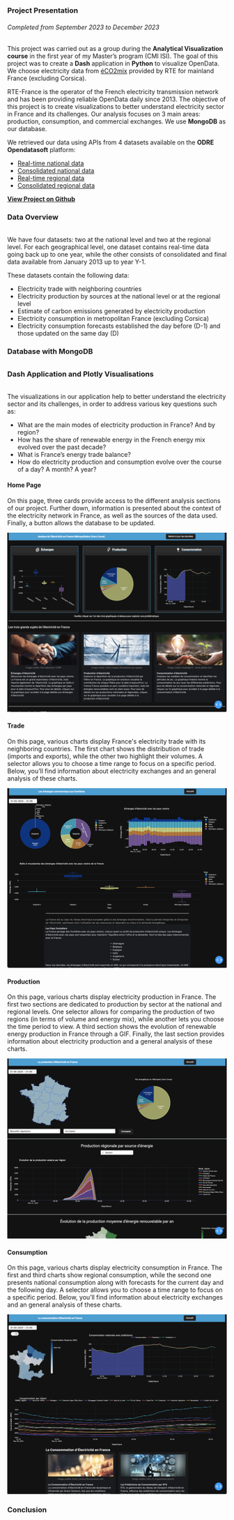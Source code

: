 ### Project Presentation
###### Completed from September 2023 to December 2023

This project was carried out as a group during the **Analytical Visualization course** in the first year of my Master’s program (CMI ISI). The goal of this project was to create a **Dash** application in **Python** to visualize OpenData. We choose electricity data from [éCO2mix](https://www.rte-france.com/eco2mix) provided by RTE for mainland France (excluding Corsica).

RTE-France is the operator of the French electricity transmission network and has been providing reliable OpenData daily since 2013. The objective of this project is to create visualizations to better understand electricity sector in France and its challenges. Our analysis focuses on 3 main areas: production, consumption, and commercial exchanges. We use **MongoDB** as our database.

We retrieved our data using APIs from 4 datasets available on the **ODRE Opendatasoft** platform:
- [Real-time national data](https://odre.opendatasoft.com/explore/dataset/eco2mix-national-tr)
- [Consolidated national data](https://odre.opendatasoft.com/explore/dataset/eco2mix-regional-cons-def)
- [Real-time regional data](https://odre.opendatasoft.com/explore/dataset/eco2mix-regional-tr)
- [Consolidated regional data](https://odre.opendatasoft.com/explore/dataset/eco2mix-regional-cons-def)

[**View Project on Github**](https://github.com/Hisqkq/Projet-de-visualisation-M1)


### Data Overview
######

We have four datasets: two at the national level and two at the regional level. For each geographical level, one dataset contains real-time data going back up to one year, while the other consists of consolidated and final data available from January 2013 up to year Y-1.

These datasets contain the following data:
- Electricity trade with neighboring countries
- Electricity production by sources at the national level or at the regional level
- Estimate of carbon emissions generated by electricity production
- Electricity consumption in metropolitan France (excluding Corsica)
- Electricity consumption forecasts established the day before (D-1) and those updated on the same day (D)


### Database with MongoDB
######

<!-- Pourquoi MongoDB ? => données temporelles, db documents
PyMongo

Requests pour fill DB depuis l'API

dans notre cas: on peut fusion des datasets consolidées et temps réel

schéma DB construite -->


### Dash Application and Plotly Visualisations
######

<!-- Dash, Plotly and Pandas presentation -->

The visualizations in our application help to better understand the electricity sector and its challenges, in order to address various key questions such as:
- What are the main modes of electricity production in France? And by region?
- How has the share of renewable energy in the French energy mix evolved over the past decade?
- What is France’s energy trade balance?
- How do electricity production and consumption evolve over the course of a day? A month? A year?

#### Home Page

On this page, three cards provide access to the different analysis sections of our project. Further down, information is presented about the context of the electricity network in France, as well as the sources of the data used. Finally, a button allows the database to be updated.

![Home Page"](images/projects/electricity_dashboard/page_accueil.png "Home Page")

#### Trade

On this page, various charts display France's electricity trade with its neighboring countries. The first chart shows the distribution of trade (imports and exports), while the other two highlight their volumes. A selector allows you to choose a time range to focus on a specific period. Below, you’ll find information about electricity exchanges and an general analysis of these charts.

![Electricity Trade Page"](images/projects/electricity_dashboard/page_echanges.png "Electricity Trade Page")

#### Production

On this page, various charts display electricity production in France. The first two sections are dedicated to production by sector at the national and regional levels. One selector allows for comparing the production of two regions (in terms of volume and energy mix), while another lets you choose the time period to view. A third section shows the evolution of renewable energy production in France through a GIF. Finally, the last section provides information about electricity production and a general analysis of these charts.

![Electricity Production Page](images/projects/electricity_dashboard/page_production.png "Electricity Production Page")

#### Consumption

On this page, various charts display electricity consumption in France. The first and third charts show regional consumption, while the second one presents national consumption along with forecasts for the current day and the following day. A selector allows you to choose a time range to focus on a specific period. Below, you’ll find information about electricity exchanges and an general analysis of these charts.

![Electricity Consumption Page](images/projects/electricity_dashboard/page_consommation.png "Electricity Consumption Page")

### Conclusion

<!-- J'ai appris plein de choses sur l'élec, un secteur qui m'intéresse.
Montée en compétences en Python avec les bibliothèques Dash, Plotly, Pandas, en Base de donnée avec MongoDB, et en big data (API) -->